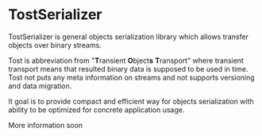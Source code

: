 # TostSerializer
TostSerializer is general objects serialization library which allows transfer objects over binary streams. 

Tost is abbreviation from "<b>T</b>ransient <b>O</b>bject<b>s</b> <b>T</b>ransport" where transient transport means that resulted binary data is supposed to be used in time. Tost not puts any meta information on streams and not supports versioning and data migration.

It goal is to provide compact and efficient way for objects serialization with ability to be optimized for concrete application usage.

More information soon
